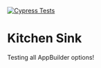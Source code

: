 [![Cypress Tests](https://github.com/CruGlobal/kitchensink_app/actions/workflows/run-cypress-test.yml/badge.svg)](https://github.com/CruGlobal/kitchensink_app/actions/workflows/run-cypress-test.yml)

# Kitchen Sink

Testing all AppBuilder options!
